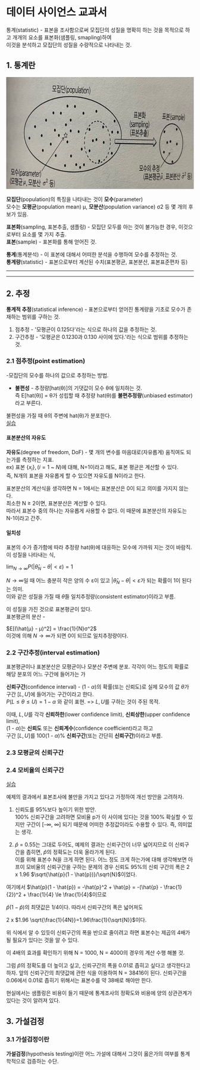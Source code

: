 # 데이터 사이언스 교과서

통계(statistic) - 표본을 조사함으로써 모집단의 성질을 명확히 하는 것을 목적으로 하고 개개의 요소를 표본화(샘플링, smapling)하여  
    이것을 분석하고 모집단의 성질을 수량적으로 나타내는 것.

## 1. 통계란
<img src="./images/a.jpg" width=700 height=300>

**모집단**(population)의 특징을 나타내는 것이 **모수**(parameter)  
모수는 **모평균**(population mean) μ, **모분산**(population variance) σ2 등 몇 개의 후보가 있음.  

**표본화**(sampling, 표본추출, 샘플링) - 모집단 모두를 아는 것이 불가능한 경우, 이것으로부터 요소를 몇 가지 추출.  
**표본**(sample) - 표본화를 통해 얻어진 것.

**통계**(통계분석) - 이 표본에 대해서 어떠한 분석을 수행하여 모수를 추정하는 것.  
**통계량**(statistic) - 표본으로부터 계산된 수치(표본평균, 표본분산, 표본표준편차 등)

---
---
## 2. 추정
**통계적 추정**(statistical inference) - 표본으로부터 얻어진 통계량을 기초로 모수가 존재하는 범위를 구하는 것.  
1. 점추정 - '모평균이 0.125다'라는 식으로 하나의 값을 추정하는 것.
2. 구간추정 - '모평균은 0.1230과 0.130 사이에 있다.'라는 식으로 범위를 추정하는 것.

### 2.1 점추정(point estimation)
-모집단의 모수를 하나의 값으로 추정하는 방법.

- **불편성** - 추정량[hat(θ)]의 기댓값이 모수 θ에 일치하는 것.  
즉 E[hat(θ)] = θ가 성립할 때 추정량 hat(θ)를 **불편추정량**(unbiased estimator)라고 부른다.  

불편성을 가질 때 θ의 주변에 hat(θ)가 분포한다.  
[실습](https://github.com/Jung-YongHan/Data-Engineering/blob/main/DataScienceTextBook/Part%204_%ED%86%B5%EA%B3%84%EC%9D%98%20%EA%B8%B0%EC%B4%88/practice/practice1.ipynb)

#### **표본분산의 자유도**  
**자유도**(degree of freedom, DoF) - 몇 개의 변수를 마음대로(자유롭게) 움직여도 되는가를 측정하는 지표.   
ex) 표본 $\{x_i\}, (i = 1$ ~ $N)$에 대해, N=1이라고 해도, 표본 평균은 계산할 수 있다.  
즉, N개의 표본을 자유롭게 할 수 있으면 자유도를 N이라고 한다.  

표본분산의 계산식을 생각하면 N = 1에서는 표본분산은 0이 되고 의미를 가지지 않는다.  
최소한 N $\ge$ 2이면, 표본분산은 계산할 수 있다.  
따라서 표본수 중의 하나는 자유롭게 사용할 수 없다. 이 때문에 표본분산의 자유도는 N-1이라고 간주.

#### **일치성**
표본의 수가 증가함에 따라 추정량 hat(θ)에 대응하는 모수에 가까워 지는 것이 바람직.   
이 성질을 나타내는 식,

$\lim_{N \to \infty} P(|\hat{θ}_N - θ| < ε) = 1$  

$N \to \infty$일 때 어느 충분히 작은 양의 수 ε이 있고 $|\hat{θ}_N - θ| < ε$가 되는 확률이 1이 된다는 의미.  
이와 같은 성질을 가질 때 $\hat{θ}$을 일치추정량(consistent estimator)이라고 부름.

이 성질을 가진 것으로 표본평균이 있다.  
표본평균의 분산 -  

$E[(\hat{μ} - μ)^2] = \frac{1}{N}σ^2$  
이것에 의해 $N \to \infty$가 되면 0이 되므로 일치추정량이다.

### 2.2 구간추정(interval estimation)
표본평균이나 표본분산은 모평균이나 모분산 주변에 분포. 각각이 어느 정도의 확률로 해당 분포의 어느 구간에 들어가는 가

**신뢰구간**(confidence interval) - (1 - $\alpha$)의 확률(또는 신뢰도)로 실제 모수의 값 $\theta$가 구간 $[L, U]$에 들어가는 구간이라고 한다.  
$P(L \le \theta \le U) = 1 - \alpha$ 와 같이 표현. => $L, U$를 구하는 것이 주된 목적.  

이때, $L, U$를 각각 **신뢰하한**(lower confidence limit), **신뢰상한**(upper confidence limit),  
(1 - $\alpha$)는 **신뢰도** 또는 **신뢰계수**(confidence coefficient)라고 하고  
구간 $[L, U]$를 100(1 - $\alpha$)% **신뢰구간**(또는 간단히 **신뢰구간**)이라고 부름.

### 2.3 모평균의 신뢰구간
### 2.4 모비율의 신뢰구간
[실습]()  

예제의 결과에서 표본조사에 불만을 가지고 있다고 가정하여 개선 방안을 고려하자.  

1. 신뢰도를 95%보다 높이기 위한 방안.  
100% 신뢰구간을 고려하면 모비율 p가 이 사이에 있다는 것을 100% 확실할 수 있지만 구간이 [-$\infty$, $\infty$] 되기 때문에 어떠한 추정값이라도 수용할 수 있다. 즉, 의미없는 생각.

2. $\hat{p}$ = 0.55는 그대로 두어도, 예제의 결과는 신뢰구간이 너무 넓어지므로 이 신뢰구간을 좁히면, $\hat{p}$의 정확도는 더욱 올라가게 된다.  
이를 위해 표본수 N을 크게 하면 된다. 어느 정도 크게 하는가에 대해 생각해보면 아프이 모비율의 신뢰구간을 구하는 문제의 경우 신뢰도 95%의 신뢰 구간의 폭은  2 x 1.96 $\sqrt{\hat{p}(1 - \hat{p})}/\sqrt{N}$이었다.

여기에서 $\hat{p}(1 - \hat{p}) = -\hat{p}^2 + \hat{p} = -(\hat{p} - \frac{1}{2})^2 + \frac{1}{4} \le \frac{1}{4}$이므로  

$\hat{p}(1 - \hat{p})$의 최댓값은 1/4이다. 따라서 신뢰구간의 폭은 넓어져도

2 x $1.96 \sqrt{\frac{1}{4N}}=1.96\frac{1}{\sqrt{N}}$이다.

위 식에서 알 수 있듯이 신뢰구간의 폭을 반으로 줄이려고 하면 표본수는 제곱의 4배가 될 필요가 있다는 것을 알 수 있다.

이 4배의 효과를 확인하기 위해 N = 1000, N = 4000의 경우의 계산 수행 해볼 것.

그럼 $\hat{p}$의 정확도를 더 높이고 싶고, 신뢰구간의 폭을 0.01로 좁히고 싶다고 생각한다고 하자. 앞의 신뢰구간의 최댓값에 관한 식을 이용하여 N = 38416이 된다. 신뢰구간을 0.06에서 0.01로 좁히기 위해서는 표본수를 약 38배로 해야만 한다.

현실에서는 샘플링은 비용이 들기 때문에 통계조사의 정확도와 비용에 양의 상관관계가 있다는 것이 알려져 있다.

## 3. 가설검정
### 3.1 가설검정이란
**가설검정**(hypothesis testing)이란 어느 가설에 대해서 그것이 옳은가의 여부를 통계학적으로 검증하는 수단.